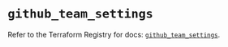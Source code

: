 # `github_team_settings`

Refer to the Terraform Registry for docs: [`github_team_settings`](https://registry.terraform.io/providers/integrations/github/6.0.0/docs/resources/team_settings).
